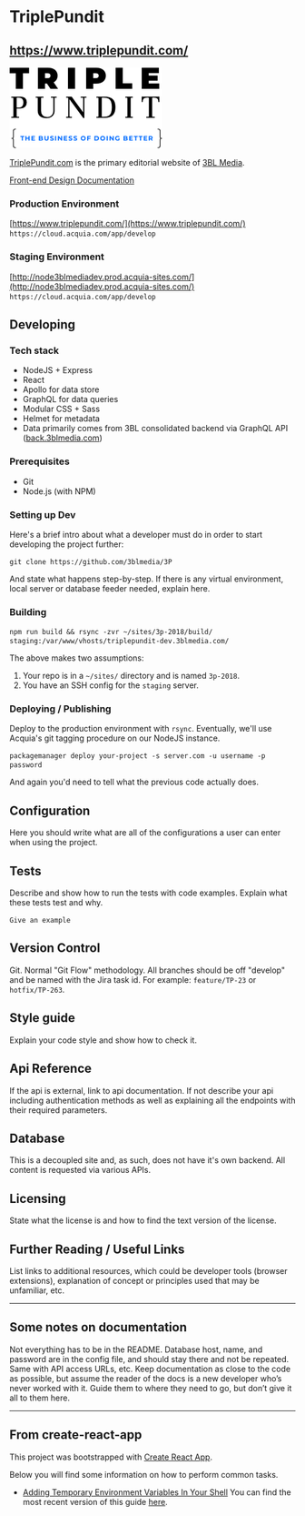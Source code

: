 # TriplePundit 
## https://www.triplepundit.com/

![TriplePundit logo](src/assets/images/3P_Logo_Homepage_Large.png)

[TriplePundit.com](https://www.triplepundit.com/) is the primary editorial website of [3BL Media](https://www.3blmedia.com/). 

[Front-end Design Documentation](DESIGN.md)

### Production Environment
[https://www.triplepundit.com/](https://www.triplepundit.com/)  
`https://cloud.acquia.com/app/develop`

### Staging Environment
[http://node3blmediadev.prod.acquia-sites.com/](http://node3blmediadev.prod.acquia-sites.com/)  
`https://cloud.acquia.com/app/develop`

## Developing

### Tech stack
* NodeJS + Express
* React
* Apollo for data store
* GraphQL for data queries
* Modular CSS + Sass
* Helmet for metadata
* Data primarily comes from 3BL consolidated backend via GraphQL API ([back.3blmedia.com](https://back.3blmedia.com/))

### Prerequisites
* Git
* Node.js (with NPM)

### Setting up Dev

Here's a brief intro about what a developer must do in order to start developing
the project further:

```shell
git clone https://github.com/3blmedia/3P
```

And state what happens step-by-step. If there is any virtual environment, local server or database feeder needed, explain here.

### Building

```shell
npm run build && rsync -zvr ~/sites/3p-2018/build/ staging:/var/www/vhosts/triplepundit-dev.3blmedia.com/
```

The above makes two assumptions:
1. Your repo is in a `~/sites/` directory and is named `3p-2018`.
2. You have an SSH config for the `staging` server.

### Deploying / Publishing
Deploy to the production environment with `rsync`. Eventually, we'll use Acquia's git tagging procedure on our NodeJS instance.

```shell
packagemanager deploy your-project -s server.com -u username -p password
```

And again you'd need to tell what the previous code actually does.


## Configuration

Here you should write what are all of the configurations a user can enter when using the project.

## Tests

Describe and show how to run the tests with code examples.
Explain what these tests test and why.

```shell
Give an example
```

## Version Control

Git. Normal "Git Flow" methodology. All branches should be off "develop" and be named with the Jira task id. For example: `feature/TP-23` or `hotfix/TP-263`.

## Style guide

Explain your code style and show how to check it.

## Api Reference

If the api is external, link to api documentation. If not describe your api including authentication methods as well as explaining all the endpoints with their required parameters.


## Database

This is a decoupled site and, as such, does not have it's own backend. All content is requested via various APIs.

## Licensing

State what the license is and how to find the text version of the license.

## Further Reading / Useful Links
List links to additional resources, which could be developer tools (browser extensions), explanation of concept or principles used that may be unfamiliar, etc.

----

## Some notes on documentation
Not everything has to be in the README. Database host, name, and password are in the config file, and should stay there and not be repeated. Same with API access URLs, etc. Keep documentation as close to the code as possible, but assume the reader of the docs is a new developer who’s never worked with it. Guide them to where they need to go, but don’t give it all to them here.

--- 

## From create-react-app
This project was bootstrapped with [Create React App](https://github.com/facebookincubator/create-react-app).

Below you will find some information on how to perform common tasks.<br>
  - [Adding Temporary Environment Variables In Your Shell](#adding-temporary-environment-variables-in-your-shell)
You can find the most recent version of this guide [here](https://github.com/facebookincubator/create-react-app/blob/master/packages/react-scripts/template/README.md).
